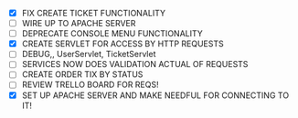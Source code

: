 - [X] FIX CREATE TICKET FUNCTIONALITY
- [ ] WIRE UP TO APACHE SERVER
- [ ] DEPRECATE CONSOLE MENU FUNCTIONALITY
- [X] CREATE SERVLET FOR ACCESS BY HTTP REQUESTS
- [ ] DEBUG,, UserServlet, TicketServlet
- [ ] SERVICES NOW DOES VALIDATION ACTUAL OF REQUESTS
- [ ] CREATE ORDER TIX BY STATUS
- [ ] REVIEW TRELLO BOARD FOR REQS!
- [X] SET UP APACHE SERVER AND MAKE NEEDFUL FOR CONNECTING TO IT!